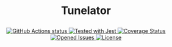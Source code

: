 <h1 align="center">
    <p align="center">Tunelator</p>
</h1>

<p align="center">
    <a href="https://github.com/EduardoJM/tunelator-dashboard/actions/workflows/test.yml">
        <img src="https://github.com/EduardoJM/tunelator-dashboard/actions/workflows/test.yml/badge.svg" alt="GitHub Actions status">
    </a>
    <a href="https://github.com/facebook/jest">
        <img src="https://img.shields.io/badge/tested_with-jest-99424f.svg" alt="Tested with Jest">
    </a>
    <a href='https://coveralls.io/github/EduardoJM/tunelator-dashboard?branch=main'>
        <img src='https://coveralls.io/repos/github/EduardoJM/tunelator-dashboard/badge.svg?branch=main' alt='Coverage Status' />
    </a>
    <a href='https://github.com/EduardoJM/tunelator-dashboard/issues'>
        <img src='https://img.shields.io/github/issues-raw/EduardoJM/tunelator-dashboard' alt='Opened Issues' />
    </a>
    <a href='https://github.com/EduardoJM/tunelator-dashboard/blob/main/LICENSE'>
        <img src='https://img.shields.io/github/license/EduardoJM/tunelator-dashboard' alt='License' />
    </a>
</p>
